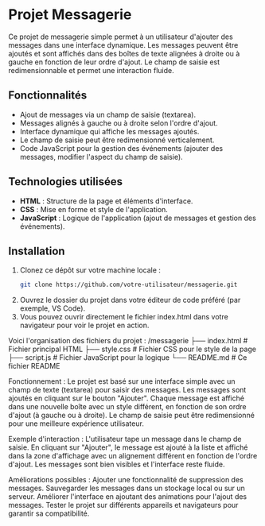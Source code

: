 # Projet Messagerie

Ce projet de messagerie simple permet à un utilisateur d'ajouter des messages dans une interface dynamique. 
Les messages peuvent être ajoutés et sont affichés dans des boîtes de texte alignées à droite ou à gauche en fonction de leur ordre d'ajout. 
Le champ de saisie est redimensionnable et permet une interaction fluide.

## Fonctionnalités
- Ajout de messages via un champ de saisie (textarea).
- Messages alignés à gauche ou à droite selon l'ordre d'ajout.
- Interface dynamique qui affiche les messages ajoutés.
- Le champ de saisie peut être redimensionné verticalement.
- Code JavaScript pour la gestion des événements (ajouter des messages, modifier l'aspect du champ de saisie).

## Technologies utilisées
- **HTML** : Structure de la page et éléments d'interface.
- **CSS** : Mise en forme et style de l'application.
- **JavaScript** : Logique de l'application (ajout de messages et gestion des événements).

## Installation
1. Clonez ce dépôt sur votre machine locale :
   ```bash
   git clone https://github.com/votre-utilisateur/messagerie.git
2. Ouvrez le dossier du projet dans votre éditeur de code préféré (par exemple, VS Code).
3. Vous pouvez ouvrir directement le fichier index.html dans votre navigateur pour voir le projet en action.

Voici l'organisation des fichiers du projet :
/messagerie
├── index.html        # Fichier principal HTML
├── style.css         # Fichier CSS pour le style de la page
├── script.js         # Fichier JavaScript pour la logique
└── README.md         # Ce fichier README

Fonctionnement :
Le projet est basé sur une interface simple avec un champ de texte (textarea) pour saisir des messages.
Les messages sont ajoutés en cliquant sur le bouton "Ajouter". Chaque message est affiché dans une nouvelle boîte avec un style différent, en fonction de son ordre d'ajout (à gauche ou à droite).
Le champ de saisie peut être redimensionné pour une meilleure expérience utilisateur.

Exemple d'interaction :
L'utilisateur tape un message dans le champ de saisie.
En cliquant sur "Ajouter", le message est ajouté à la liste et affiché dans la zone d'affichage avec un alignement différent en fonction de l'ordre d'ajout.
Les messages sont bien visibles et l'interface reste fluide.

Améliorations possibles :
Ajouter une fonctionnalité de suppression des messages.
Sauvegarder les messages dans un stockage local ou sur un serveur.
Améliorer l'interface en ajoutant des animations pour l'ajout des messages.
Tester le projet sur différents appareils et navigateurs pour garantir sa compatibilité.
